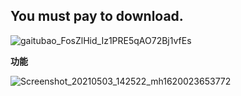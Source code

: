 
## You must pay to download.

![gaitubao_FosZlHid_Iz1PRE5qAO72Bj1vfEs](https://user-images.githubusercontent.com/82256583/116867416-b5ec2000-ac3f-11eb-9e14-05311a157cdb.jpg)

**功能**


                                                                                                    




![Screenshot_20210503_142522_mh1620023653772](https://user-images.githubusercontent.com/82256583/116847223-b0311300-ac1c-11eb-9766-fb85b552e768.jpg)

